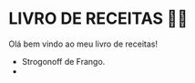 # LIVRO DE RECEITAS :man_cook:

Olá bem vindo ao meu livro de receitas!

- Strogonoff de Frango. 
- 

